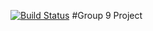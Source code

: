 [![Build Status](https://travis-ci.org/ammarqureshi/Group9-Project.svg?branch=master)](https://travis-ci.org/ammarqureshi/Group9-Project)
#Group 9 Project
